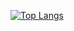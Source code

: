 [![Top Langs](https://github-readme-stats.vercel.app/api/top-langs/?username=franconoronha)](https://github.com/anuraghazra/github-readme-stats)
